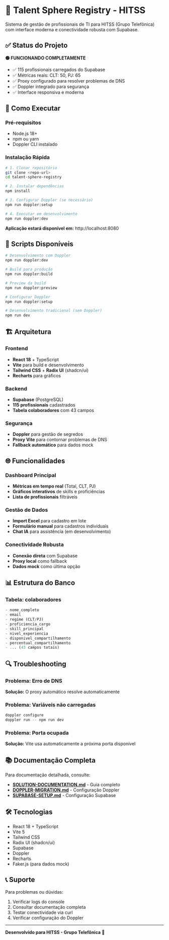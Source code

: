 # 🎯 Talent Sphere Registry - HITSS

Sistema de gestão de profissionais de TI para HITSS (Grupo Telefônica) com interface moderna e conectividade robusta com Supabase.

## ✅ Status do Projeto

**🟢 FUNCIONANDO COMPLETAMENTE**
- ✅ 115 profissionais carregados do Supabase
- ✅ Métricas reais: CLT: 50, PJ: 65  
- ✅ Proxy configurado para resolver problemas de DNS
- ✅ Doppler integrado para segurança
- ✅ Interface responsiva e moderna

## 🚀 Como Executar

### Pré-requisitos
- Node.js 18+
- npm ou yarn
- Doppler CLI instalado

### Instalação Rápida

```bash
# 1. Clonar repositório
git clone <repo-url>
cd talent-sphere-registry

# 2. Instalar dependências
npm install

# 3. Configurar Doppler (se necessário)
npm run doppler:setup

# 4. Executar em desenvolvimento
npm run doppler:dev
```

**Aplicação estará disponível em:** http://localhost:8080

## 🔧 Scripts Disponíveis

```bash
# Desenvolvimento com Doppler
npm run doppler:dev

# Build para produção
npm run doppler:build

# Preview da build
npm run doppler:preview

# Configurar Doppler
npm run doppler:setup

# Desenvolvimento tradicional (sem Doppler)
npm run dev
```

## 🏗️ Arquitetura

### Frontend
- **React 18** + TypeScript
- **Vite** para build e desenvolvimento
- **Tailwind CSS** + **Radix UI** (shadcn/ui)
- **Recharts** para gráficos

### Backend
- **Supabase** (PostgreSQL)
- **115 profissionais** cadastrados
- **Tabela colaboradores** com 43 campos

### Segurança
- **Doppler** para gestão de segredos
- **Proxy Vite** para contornar problemas de DNS
- **Fallback automático** para dados mock

## 🌐 Funcionalidades

### Dashboard Principal
- **Métricas em tempo real** (Total, CLT, PJ)
- **Gráficos interativos** de skills e proficiências
- **Lista de profissionais** filtráveis

### Gestão de Dados
- **Import Excel** para cadastro em lote
- **Formulário manual** para cadastros individuais
- **Chat IA** para assistência (em desenvolvimento)

### Conectividade Robusta
- **Conexão direta** com Supabase
- **Proxy local** como fallback
- **Dados mock** como última opção

## 📊 Estrutura do Banco

### Tabela: colaboradores
```sql
- nome_completo
- email  
- regime (CLT/PJ)
- proficiencia_cargo
- skill_principal
- nivel_experiencia
- disponivel_compartilhamento
- percentual_compartilhamento
- ... (43 campos totais)
```

## 🔍 Troubleshooting

### Problema: Erro de DNS
**Solução:** O proxy automático resolve automaticamente

### Problema: Variáveis não carregadas
```bash
doppler configure
doppler run -- npm run dev
```

### Problema: Porta ocupada
**Solução:** Vite usa automaticamente a próxima porta disponível

## 📚 Documentação Completa

Para documentação detalhada, consulte:
- **[SOLUTION-DOCUMENTATION.md](./SOLUTION-DOCUMENTATION.md)** - Guia completo
- **[DOPPLER-MIGRATION.md](./DOPPLER-MIGRATION.md)** - Configuração Doppler
- **[SUPABASE-SETUP.md](./SUPABASE-SETUP.md)** - Configuração Supabase

## 🛠️ Tecnologias

- React 18 + TypeScript
- Vite 5
- Tailwind CSS
- Radix UI (shadcn/ui)
- Supabase
- Doppler
- Recharts
- Faker.js (para dados mock)

## 📞 Suporte

Para problemas ou dúvidas:
1. Verificar logs do console
2. Consultar documentação completa
3. Testar conectividade via curl
4. Verificar configuração do Doppler

---

**Desenvolvido para HITSS - Grupo Telefônica** 🚀
